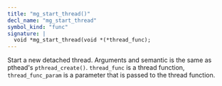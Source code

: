 ```yaml
---
title: "mg_start_thread()"
decl_name: "mg_start_thread"
symbol_kind: "func"
signature: |
  void *mg_start_thread(void *(*thread_func);
---
```


Start a new detached thread.
Arguments and semantic is the same as pthead's `pthread_create()`.
`thread_func` is a thread function, `thread_func_param` is a parameter
that is passed to the thread function. 

